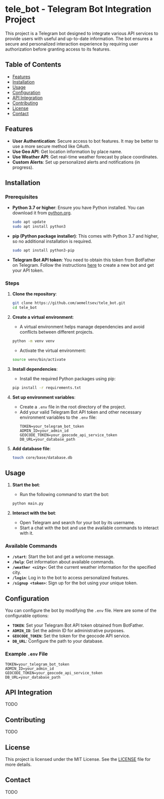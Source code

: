 # tele_bot - Telegram Bot Integration Project

This project is a Telegram bot designed to integrate various API services to provide users with useful and up-to-date information. The bot ensures a secure and personalized interaction experience by requiring user authorization before granting access to its features.

## Table of Contents

- [Features](#features)
- [Installation](#installation)
- [Usage](#usage)
- [Configuration](#configuration)
- [API Integration](#api-integration)
- [Contributing](#contributing)
- [License](#license)
- [Contact](#contact)

## Features

- **User Authentication**: Secure access to bot features. It may be better to use a more secure method like OAuth.
- **Use Geo API**: Get location information by place name.
- **Use Weather API**: Get real-time weather forecast by place coordinates.
- **Custom Alerts**: Set up personalized alerts and notifications (in progress).

## Installation

### Prerequisites

- **Python 3.7 or higher**: Ensure you have Python installed. You can download it from [python.org](https://www.python.org/downloads/).
    ```sh
    sudo apt update
    sudo apt install python3
    ```
- **pip (Python package installer)**: This comes with Python 3.7 and higher, so no additional installation is required.
    ```sh
    sudo apt install python3-pip
    ```
- **Telegram Bot API token**: You need to obtain this token from BotFather on Telegram. Follow the instructions [here](https://core.telegram.org/bots#botfather) to create a new bot and get your API token.

### Steps
1. **Clone the repository**:
    ```sh
    git clone https://github.com/aemeltsev/tele_bot.git
    cd tele_bot
    ```

2. **Create a virtual environment**:
    - A virtual environment helps manage dependencies and avoid conflicts between different projects.
    ```sh
    python -m venv venv
    ```
    - Activate the virtual environment:
    ```sh
    source venv/bin/activate
    ```

3. **Install dependencies**:
    - Install the required Python packages using pip:
    ```sh
    pip install -r requirements.txt
    ```

4. **Set up environment variables**:
    - Create a `.env` file in the root directory of the project.
    - Add your valid Telegram Bot API token and other necessary environment variables to the `.env` file:
      ```env
      TOKEN=your_telegram_bot_token
      ADMIN_ID=your_admin_id
      GEOCODE_TOKEN=your_geocode_api_service_token
      DB_URL=your_database_path
      ```

5. **Add database file**:
    ```sh
    touch core/base/database.db
    ```

## Usage

1. **Start the bot**:
    - Run the following command to start the bot:
    ```sh
    python main.py
    ```

2. **Interact with the bot**:
    - Open Telegram and search for your bot by its username.
    - Start a chat with the bot and use the available commands to interact with it.

### Available Commands

- **`/start`**: Start the bot and get a welcome message.
- **`/help`**: Get information about available commands.
- **`/weather <city>`**: Get the current weather information for the specified city.
- **`/login`**: Log in to the bot to access personalized features.
- **`/signup <token>`**: Sign up for the bot using your unique token.

## Configuration

You can configure the bot by modifying the `.env` file. Here are some of the configurable options:

- **`TOKEN`**: Set your Telegram Bot API token obtained from BotFather.
- **`ADMIN_ID`**: Set the admin ID for administrative purposes.
- **`GEOCODE_TOKEN`**: Set the token for the geocode API service.
- **`DB_URL`**: Configure the path to your database.

### Example `.env` File

```env
TOKEN=your_telegram_bot_token
ADMIN_ID=your_admin_id
GEOCODE_TOKEN=your_geocode_api_service_token
DB_URL=your_database_path
```

## API Integration
TODO

## Contributing
TODO

## License
This project is licensed under the MIT License. See the [LICENSE](LICENSE) file for more details.

## Contact
TODO